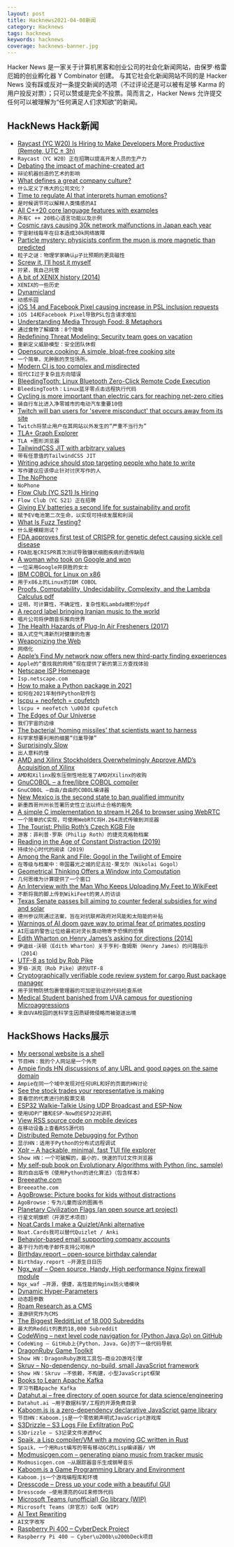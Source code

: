 ```yaml
---
layout: post
title: Hacknews2021-04-08新闻
category: Hacknews
tags: hacknews
keywords: hacknews
coverage: hacknews-banner.jpg
---
```


Hacker News 是一家关于计算机黑客和创业公司的社会化新闻网站，由保罗·格雷厄姆的创业孵化器 Y Combinator 创建。
与其它社会化新闻网站不同的是 Hacker News 没有踩或反对一条提交新闻的选项（不过评论还是可以被有足够 Karma 的用户投反对票）；只可以赞或是完全不投票。简而言之，Hacker News 允许提交任何可以被理解为“任何满足人们求知欲”的新闻。

## HackNews Hack新闻


- [Raycast (YC W20) Is Hiring to Make Developers More Productive (Remote, UTC ± 3h)](https://raycast.com/jobs)
- `Raycast（YC W20）正在招聘以提高开发人员的生产力`
- [Debating the impact of machine-created art](https://nautil.us/issue/98/mind/picassos-got-nothing-on-ai-artists-rp)
- `辩论机器创造的艺术的影响`
- [What defines a great company culture?](https://twitter.com/danrose999/status/1378393523213373440)
- `什么定义了伟大的公司文化？`
- [Time to regulate AI that interprets human emotions?](https://www.nature.com/articles/d41586-021-00868-5)
- `是时候调节可以解释人类情感的AI`
- [All C++20 core language features with examples](https://oleksandrkvl.github.io/2021/04/02/cpp-20-overview.html)
- `所有C ++ 20核心语言功能以及示例`
- [Cosmic rays causing 30k network malfunctions in Japan each year](https://mainichi.jp/english/articles/20210405/p2g/00m/0bu/028000c)
- `宇宙射线每年在日本造成30k网络故障`
- [Particle mystery: physicists confirm the muon is more magnetic than predicted](https://www.sciencemag.org/news/2021/04/particle-mystery-deepens-physicists-confirm-muon-more-magnetic-predicted)
- `粒子之谜：物理学家确认μ子比预期的更具磁性`
- [Screw it, I’ll host it myself](https://www.markozivanovic.com/screw-it-ill-host-it-myself/)
- `拧紧，我自己托管`
- [A bit of XENIX history (2014)](http://seefigure1.com/2014/04/15/xenixtime.html)
- `XENIX的一些历史`
- [Dynamicland](https://dynamicland.org/)
- `动感乐园`
- [iOS 14 and Facebook Pixel causing increase in PSL inclusion requests](https://github.com/publicsuffix/list/issues/1245)
- `iOS 14和Facebook Pixel导致PSL包含请求增加`
- [Understanding Media Through Food: 8 Metaphors](https://pratik.is/writing/essays/media-as-food)
- `通过食物了解媒体：8个隐喻`
- [Redefining Threat Modeling: Security team goes on vacation](https://segment.com/blog/redefining-threat-modeling/)
- `重新定义威胁模型：安全团队休假`
- [Opensource.cooking: A simple, bloat-free cooking site](https://opensource.cooking)
- `一个简单，无肿胀的烹饪场所。`
- [Modern CI is too complex and misdirected](https://gregoryszorc.com/blog/2021/04/07/modern-ci-is-too-complex-and-misdirected/)
- `现代CI过于复杂且方向错误`
- [BleedingTooth: Linux Bluetooth Zero-Click Remote Code Execution](https://google.github.io/security-research/pocs/linux/bleedingtooth/writeup.html)
- `BleedingTooth：Linux蓝牙零点击远程执行代码`
- [Cycling is more important than electric cars for reaching net-zero cities](https://theconversation.com/cycling-is-ten-times-more-important-than-electric-cars-for-reaching-net-zero-cities-157163)
- `骑自行车比进入净零城市的电动汽车重要10倍`
- [Twitch will ban users for 'severe misconduct' that occurs away from its site](https://www.reuters.com/article/us-twitch-moderation/twitch-will-ban-users-for-severe-misconduct-that-occurs-away-from-its-site-idUSKBN2BU2QJ)
- `Twitch将禁止用户在其网站以外发生的“严重不当行为”`
- [TLA+ Graph Explorer](https://github.com/afonsonf/tlaplus-graph-explorer)
- `TLA +图形浏览器`
- [TailwindCSS JIT with arbitrary values](https://tailwindcss.com/docs/just-in-time-mode)
- `带有任意值的TailwindCSS JIT`
- [Writing advice should stop targeting people who hate to write](https://enkiv2.medium.com/writing-advice-should-stop-targeting-people-who-hate-to-write-6d7d658954d2)
- `写作建议应该停止针对讨厌写作的人`
- [The NoPhone](https://www.thenophone.com)
- `NoPhone`
- [Flow Club (YC S21) Is Hiring](https://www.workatastartup.com/jobs/43166)
- `Flow Club（YC S21）正在招聘`
- [Giving EV batteries a second life for sustainability and profit](https://techcrunch.com/2021/04/06/giving-ev-batteries-a-second-life-for-sustainability-and-profit/)
- `赋予EV电池第二次生命，以实现可持续发展和利润`
- [What Is Fuzz Testing?](https://blog.fuzzbuzz.io/what-is-fuzz-testing)
- `什么是模糊测试？`
- [FDA approves first test of CRISPR for genetic defect causing sickle cell disease](https://news.berkeley.edu/2021/03/30/fda-approves-first-test-of-crispr-to-correct-genetic-defect-causing-sickle-cell-disease/)
- `FDA批准CRISPR首次测试导致镰状细胞疾病的遗传缺陷`
- [A woman who took on Google and won](https://www.bbc.com/news/technology-56659212)
- `一位采用Google并获胜的女士`
- [IBM COBOL for Linux on x86](https://www-01.ibm.com/common/ssi/ShowDoc.wss?docURL=/common/ssi/rep_ca/9/872/ENUSAP21-0019/index.html&request_locale=en)
- `用于x86上的Linux的IBM COBOL`
- [Proofs, Computability, Undecidability, Complexity, and the Lambda Calculus pdf](https://www.cis.upenn.edu/~cis511/notes/proofslambda.pdf)
- `证明，可计算性，不确定性，复杂性和Lambda微积分pdf`
- [A record label bringing Iranian music to the world](https://www.huckmag.com/art-and-culture/the-record-label-bringing-iranian-music-to-the-world/)
- `唱片公司将伊朗音乐推向世界`
- [The Health Hazards of Plug-In Air Fresheners (2017)](https://www.indoordoctor.com/health-hazards-plug-air-fresheners/)
- `插入式空气清新剂对健康的危害`
- [Weaponizing the Web](https://www.nybooks.com/articles/2021/04/08/weaponizing-the-web/)
- `网络化`
- [Apple’s Find My network now offers new third-party finding experiences](https://www.apple.com/newsroom/2021/04/apples-find-my-network-now-offers-new-third-party-finding-experiences/)
- `Apple的“查找我的网络”现在提供了新的第三方查找体验`
- [Netscape ISP Homepage](https://isp.netscape.com)
- `Isp.netscape.com`
- [How to make a Python package in 2021](https://antonz.org/python-packaging/)
- `如何在2021年制作Python软件包`
- [lscpu + neofetch = cpufetch](https://github.com/Dr-Noob/cpufetch)
- `lscpu + neofetch \u003d cpufetch`
- [The Edges of Our Universe](https://arxiv.org/abs/2104.01191)
- `我们宇宙的边缘`
- [The bacterial 'homing missiles' that scientists want to harness](https://phys.org/news/2021-04-incredible-bacterial-homing-missiles-scientists.html)
- `科学家想要利用的细菌“归巢导弹”`
- [Surprisingly Slow](https://gregoryszorc.com/blog/2021/04/06/surprisingly-slow/)
- `出人意料的慢`
- [AMD and Xilinx Stockholders Overwhelmingly Approve AMD’s Acquisition of Xilinx](https://www.amd.com/en/press-releases/2021-04-07-amd-and-xilinx-stockholders-overwhelmingly-approve-amd-s-acquisition)
- `AMD和Xilinx股东压倒性地批准了AMD对Xilinx的收购`
- [GnuCOBOL – a free/libre COBOL compiler](https://gnucobol.sourceforge.io/)
- `GnuCOBOL –自由/自由的COBOL编译器`
- [New Mexico is the second state to ban qualified immunity](https://innocenceproject.org/new-mexico-historic-legislation-to-end-qualified-immunity/)
- `新墨西哥州州长签署历史性立法以终止合格的豁免`
- [A simple C implementation to stream H.264 to browser using WebRTC](https://github.com/sepfy/pear)
- `一个简单的C实现，可使用WebRTC将H.264流式传输到浏览器`
- [The Tourist: Philip Roth’s Czech KGB File](https://www.tabletmag.com/sections/arts-letters/articles/philip-roth-the-tourist)
- `游客：菲利普·罗斯（Philip Roth）的捷克克格勃档案`
- [Reading in the Age of Constant Distraction (2019)](https://www.theparisreview.org/blog/2019/02/08/reading-in-the-age-of-constant-distraction/)
- `持续分心时代的阅读（2019）`
- [Among the Rank and File: Gogol in the Twilight of Empire](https://www.thenation.com/article/culture/gogol-nose-other-stories/)
- `在等级与档案中：帝国暮光之城的尼古拉·果戈尔（Nikolai Gogol）`
- [Geometrical Thinking Offers a Window into Computation](https://www.simonsfoundation.org/2021/04/07/geometrical-thinking-offers-a-window-into-computation/)
- `几何思维为计算提供了一个窗口`
- [An Interview with the Man Who Keeps Uploading My Feet to WikiFeet](https://www.thecut.com/2021/04/a-q-and-a-with-the-man-who-keeps-uploading-my-feet-to-wikifeet.html)
- `不断将我的脚上传到WikiFeet的男人的访谈`
- [Texas Senate passes bill aiming to counter federal subsidies for wind and solar](https://www.houstonchronicle.com/politics/texas/article/Texas-Senate-passes-bill-aiming-to-counter-16062267.php)
- `德州参议院通过法案，旨在对抗联邦政府对风能和太阳能的补贴`
- [Warnings of AI doom gave way to primal fear of primates posting](https://www.thenewatlantis.com/publications/welcoming-our-new-robot-overlords)
- `AI厄运的警告让位给最初对灵长类动物寄予恐惧的恐惧`
- [Edith Wharton on Henry James’s asking for directions (2014)](https://edithwhartonsociety.wordpress.com/2014/08/08/reply-edith-wharton-on-henry-jamess-asking-for-directions/)
- `伊迪丝·沃顿（Edith Wharton）关于亨利·詹姆斯（Henry James）的问路指示（2014）`
- [UTF-8 as told by Rob Pike](http://doc.cat-v.org/bell_labs/utf-8_history)
- `罗伯·派克（Rob Pike）讲的UTF-8`
- [Cryptographically verifiable code review system for cargo Rust package manager](https://github.com/crev-dev/cargo-crev)
- `用于货物防锈包裹管理器的可加密验证的代码检查系统`
- [Medical Student banished from UVA campus for questioning Microaggressions](https://reason.com/2021/04/07/microaggressions-uva-student-kieran-bhattacharya-threat/)
- `来自UVA校园的医科学生因质疑微侵略而被驱逐出境`


## HackShows Hacks展示

- [ My personal website is a shell](https://aava.sh)
- `节目HN：我的个人网站是一个外壳`
- [ Ampie finds HN discussions of any URL and good pages on the same domain](https://ampie.app/url-context?url=http%3A%2F%2Fpaulgraham.com%2F)
- `Ampie在同一个域中发现对任何URL和好的页面的HN讨论`
- [ See the stock trades your representative is making](item?id=26700983)
- `查看您的代表进行的股票交易`
- [ ESP32 Walkie-Talkie Using UDP Broadcast and ESP-Now](https://www.youtube.com/watch?v=d_h38X4_eQQ)
- `使用UDP广播和ESP-Now的ESP32对讲机`
- [ View RSS source code on mobile devices](https://www.listennotes.com/rss-viewer/)
- `在移动设备上查看RSS源代码`
- [ Distributed Remote Debugging for Python](https://github.com/vladkol/azure-debug-relay)
- `显示HN：适用于Python的分布式远程调试`
- [ Xplr – A hackable, minimal, fast TUI file explorer](https://github.com/sayanarijit/xplr)
- `Show HN：一个可破解的，最小的，快速的TUI文件浏览器`
- [ My self-pub book on Evolutionary Algorithms with Python (inc. sample)](https://datacrayon.com/shop/product/practical-evolutionary-algorithms-book/)
- `我的自出版书《使用Python的进化算法》（包含样本）`
- [ Breeeathe.com](https://www.breeeathe.com/)
- `Breeeathe.com`
- [ AgoBrowse: Picture books for kids without distractions](https://bitbucket.org/BjornErlingFloetten/agobrowse)
- `AgoBrowse：专为儿童而设的图画书`
- [ Planetary Civilization Flags (an open source art project)](https://www.planetaryflags.com/)
- `行星文明旗帜（开源艺术项目）`
- [ Noat.Cards I make a Quizlet/Anki alternative](https://noat.cards/blog/noatcards_2)
- `Noat.Cards我可以替代Quizlet / Anki`
- [ Behavior-based email supporting company accounts](https://userlist.com/features/company-accounts/)
- `基于行为的电子邮件支持公司帐户`
- [ Birthday.report – open-source birthday calendar](https://birthday.report)
- `Birthday.report –开源生日日历`
- [ Ngx_waf – Open source, Handy, High performance Nginx firewall module](https://github.com/ADD-SP/ngx_waf)
- `Ngx_waf –开源，便捷，高性能的Nginx防火墙模块`
- [ Dynamic Hyper-Parameters](https://github.com/lab-ml/labml/blob/master/guides/dynamic_hyperparameters.md)
- `动态超参数`
- [ Roam Research as a CMS](https://ivywrite.io/)
- `漫游研究作为CMS`
- [ The Biggest RedditList of 18,000 Subreddits](https://docs.google.com/spreadsheets/d/1hXPcH3CAzz3gb08Wb9_tROvry99FdVb_dXh3Eps-rLI/edit#gid=262514580)
- `最大的Reddit列表的18,000 Subreddit`
- [ CodeWing – next level code navigation for {Python,Java,Go} on GitHub](https://codewing.dev)
- `CodeWing – GitHub上{Python，Java，Go}的下一级代码导航`
- [ DragonRuby Game Toolkit](http://dragonruby.org/toolkit/game)
- `Show HN：DragonRuby游戏工具包–商业2D游戏引擎`
- [ Skruv – No-dependency, no-build, small JavaScript framework](https://skruv.io/)
- `Show HN：Skruv –不依赖，不构建，小型JavaScript框架`
- [ Books to Learn Apache Kafka](https://1900jwatson.medium.com/the-best-books-to-learn-apache-kafka-b808f9be43d9)
- `学习书籍Apache Kafka`
- [ Datahut.ai – free directory of open source for data science/engineering](https://datahut.ai)
- `Datahut.ai –用于数据科学/工程的开源免费目录`
- [ Kaboom.js is a zero-dependency declarative JavaScript game library](https://kaboomjs.com/)
- `节目HN：Kaboom.js是一个零依赖声明式JavaScript游戏库`
- [ S3Drizzle – S3 Logs File Exfiltration PoC](https://github.com/nagwag/s3drizzle)
- `S3Drizzle – S3记录文件渗透PoC`
- [ Spaik, a Lisp compiler/VM with a moving GC written in Rust](https://github.com/snyball/spaik)
- `Spaik，一个用Rust编写的带有移动GC的Lisp编译器/ VM`
- [ Modmusicgen.com – generating piano music from tracker music](https://modmusicgen.com/)
- `Modmusicgen.com –从跟踪器音乐生成钢琴音乐`
- [ Kaboom.js a Game Programming Library and Environment](http://blog.repl.it/kaboom)
- `Kaboom.js一个游戏编程库和环境`
- [ Dresscode – Dress up your code with a beautiful GUI](https://github.com/pyrustic/dresscode/)
- `Dresscode –使用漂亮的GUI来修饰代码`
- [ Microsoft Teams (unofficial) Go library (WIP)](https://github.com/fossteams/teams-api)
- `Microsoft Teams（非官方）Go库（WIP）`
- [ AI Text Rewriting](https://uglot.ai)
- `AI文字改写`
- [ Raspberry Pi 400 – CyberDeck Project](https://learn.adafruit.com/cyberdeck-plate?embeds=allow)
- `Raspberry Pi 400 – Cyber\u200b\u200bDeck项目`

